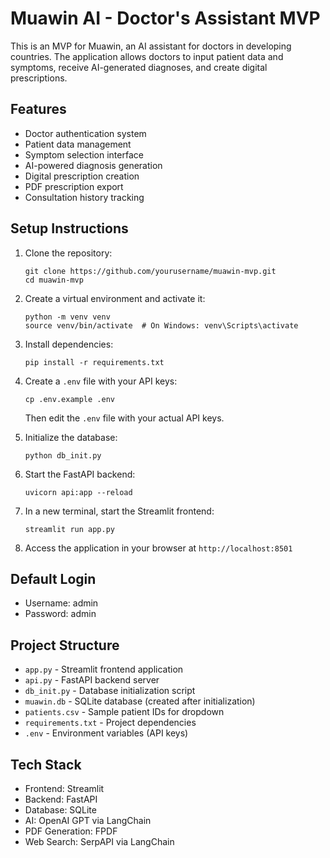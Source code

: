 # Muawin AI - Doctor's Assistant MVP

This is an MVP for Muawin, an AI assistant for doctors in developing countries. The application allows doctors to input patient data and symptoms, receive AI-generated diagnoses, and create digital prescriptions.

## Features

- Doctor authentication system
- Patient data management
- Symptom selection interface
- AI-powered diagnosis generation
- Digital prescription creation
- PDF prescription export
- Consultation history tracking

## Setup Instructions

1. Clone the repository:
   ```
   git clone https://github.com/yourusername/muawin-mvp.git
   cd muawin-mvp
   ```

2. Create a virtual environment and activate it:
   ```
   python -m venv venv
   source venv/bin/activate  # On Windows: venv\Scripts\activate
   ```

3. Install dependencies:
   ```
   pip install -r requirements.txt
   ```

4. Create a `.env` file with your API keys:
   ```
   cp .env.example .env
   ```
   Then edit the `.env` file with your actual API keys.

5. Initialize the database:
   ```
   python db_init.py
   ```

6. Start the FastAPI backend:
   ```
   uvicorn api:app --reload
   ```

7. In a new terminal, start the Streamlit frontend:
   ```
   streamlit run app.py
   ```

8. Access the application in your browser at `http://localhost:8501`

## Default Login

- Username: admin
- Password: admin

## Project Structure

- `app.py` - Streamlit frontend application
- `api.py` - FastAPI backend server
- `db_init.py` - Database initialization script
- `muawin.db` - SQLite database (created after initialization)
- `patients.csv` - Sample patient IDs for dropdown
- `requirements.txt` - Project dependencies
- `.env` - Environment variables (API keys)

## Tech Stack

- Frontend: Streamlit
- Backend: FastAPI
- Database: SQLite
- AI: OpenAI GPT via LangChain
- PDF Generation: FPDF
- Web Search: SerpAPI via LangChain

